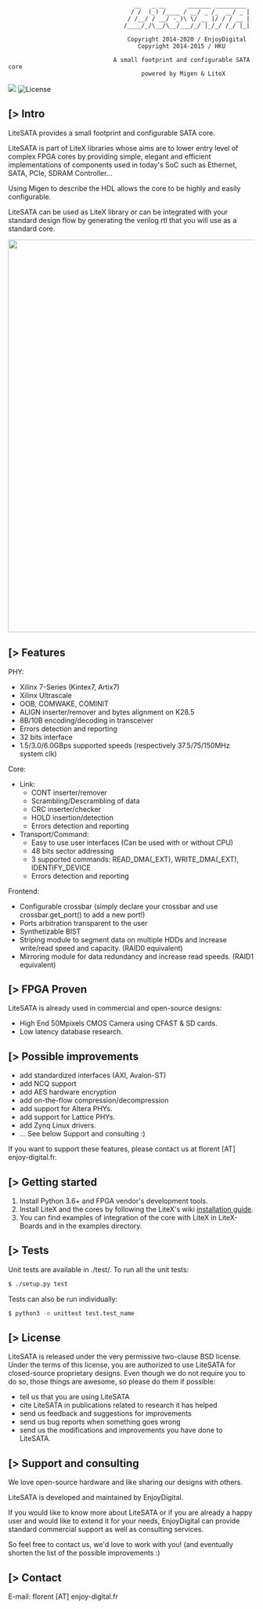 ```
                                    __   _ __      _______ _________
                                   / /  (_) /____ / __/ _ /_  __/ _ |
                                  / /__/ / __/ -_)\ \/ __ |/ / / __ |
                                 /____/_/\__/\__/___/_/ |_/_/ /_/ |_|

                                  Copyright 2014-2020 / EnjoyDigital
                                     Copyright 2014-2015 / HKU

                              A small footprint and configurable SATA core
                                      powered by Migen & LiteX
```

[![](https://travis-ci.com/enjoy-digital/litesata.svg?branch=master)](https://travis-ci.com/enjoy-digital/litesata) ![License](https://img.shields.io/badge/License-BSD%202--Clause-orange.svg)


[> Intro
--------
LiteSATA provides a small footprint and configurable SATA core.

LiteSATA is part of LiteX libraries whose aims are to lower entry level of
complex FPGA cores by providing simple, elegant and efficient implementations
of components used in today's SoC such as Ethernet, SATA, PCIe, SDRAM Controller...

Using Migen to describe the HDL allows the core to be highly and easily configurable.

LiteSATA can be used as LiteX library or can be integrated with your standard
design flow by generating the verilog rtl that you will use as a standard core.

<p align="center"><img src="https://github.com/enjoy-digital/litesata/raw/master/doc/architecture.png" width="800"></p>

[> Features
-----------
PHY:
  - Xilinx 7-Series (Kintex7, Artix7)
  - Xilinx Ultrascale
  - OOB, COMWAKE, COMINIT
  - ALIGN inserter/remover and bytes alignment on K28.5
  - 8B/10B encoding/decoding in transceiver
  - Errors detection and reporting
  - 32 bits interface
  - 1.5/3.0/6.0GBps supported speeds (respectively 37.5/75/150MHz system clk)

Core:

 - Link:
    - CONT inserter/remover
    - Scrambling/Descrambling of data
    - CRC inserter/checker
    - HOLD insertion/detection
    - Errors detection and reporting
  - Transport/Command:
    - Easy to use user interfaces (Can be used with or without CPU)
    - 48 bits sector addressing
    - 3 supported commands: READ_DMA(_EXT), WRITE_DMA(_EXT), IDENTIFY_DEVICE
    - Errors detection and reporting

Frontend:
  - Configurable crossbar (simply declare your crossbar and use crossbar.get_port() to add a new port!)
  - Ports arbitration transparent to the user
  - Synthetizable BIST
  - Striping module to segment data on multiple HDDs and increase write/read speed and capacity. (RAID0 equivalent)
  - Mirroring module for data redundancy and increase read speeds. (RAID1 equivalent)

[> FPGA Proven
--------------
LiteSATA is already used in commercial and open-source designs:
- High End 50Mpixels CMOS Camera using CFAST & SD cards.
- Low latency database research.

[> Possible improvements
------------------------
- add standardized interfaces (AXI, Avalon-ST)
- add NCQ support
- add AES hardware encryption
- add on-the-flow compression/decompression
- add support for Altera PHYs.
- add support for Lattice PHYs.
- add Zynq Linux drivers.
- ... See below Support and consulting :)

If you want to support these features, please contact us at florent [AT]
enjoy-digital.fr.

[> Getting started
------------------
1. Install Python 3.6+ and FPGA vendor's development tools.
2. Install LiteX and the cores by following the LiteX's wiki [installation guide](https://github.com/enjoy-digital/litex/wiki/Installation).
3. You can find examples of integration of the core with LiteX in LiteX-Boards and in the examples directory.

[> Tests
--------
Unit tests are available in ./test/.
To run all the unit tests:
```sh
$ ./setup.py test
```

Tests can also be run individually:
```sh
$ python3 -m unittest test.test_name
```

[> License
----------
LiteSATA is released under the very permissive two-clause BSD license. Under the
terms of this license, you are authorized to use LiteSATA for closed-source
proprietary designs.
Even though we do not require you to do so, those things are awesome, so please
do them if possible:
 - tell us that you are using LiteSATA
 - cite LiteSATA in publications related to research it has helped
 - send us feedback and suggestions for improvements
 - send us bug reports when something goes wrong
 - send us the modifications and improvements you have done to LiteSATA.

[> Support and consulting
-------------------------
We love open-source hardware and like sharing our designs with others.

LiteSATA is developed and maintained by EnjoyDigital.

If you would like to know more about LiteSATA or if you are already a happy
user and would like to extend it for your needs, EnjoyDigital can provide standard
commercial support as well as consulting services.

So feel free to contact us, we'd love to work with you! (and eventually shorten
the list of the possible improvements :)

[> Contact
----------
E-mail: florent [AT] enjoy-digital.fr

